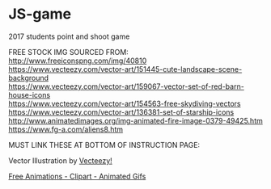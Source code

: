 # JS-game
2017 students point and shoot game


FREE STOCK IMG SOURCED FROM:<br>
http://www.freeiconspng.com/img/40810<br>
https://www.vecteezy.com/vector-art/151445-cute-landscape-scene-background<br>
https://www.vecteezy.com/vector-art/159067-vector-set-of-red-barn-house-icons<br>
https://www.vecteezy.com/vector-art/154563-free-skydiving-vectors<br>
https://www.vecteezy.com/vector-art/136381-set-of-starship-icons<br>
http://www.animatedimages.org/img-animated-fire-image-0379-49425.htm<br>
https://www.fg-a.com/aliens8.htm<br>


MUST LINK THESE AT BOTTOM OF INSTRUCTION PAGE:<br>

Vector Illustration by <a target="_blank" href="https://www.vecteezy.com">Vecteezy!</a><br>
<p><a href="http://www.fg-a.com">Free Animations - Clipart - Animated Gifs</a></p>

